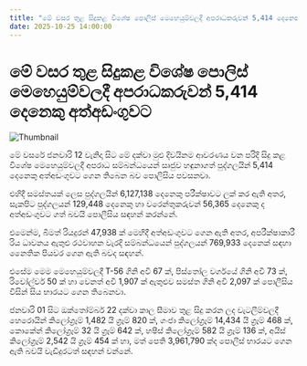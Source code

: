 ```yaml
---
title: "මේ වසර තුළ සිදුකළ විශේෂ ‍පොලිස් මෙහෙයුම්වලදී අපරාධකරුවන් 5,414 දෙනෙකු අත්අඩංගුවට"
date: 2025-10-25 14:00:00
---
```


# මේ වසර තුළ සිදුකළ විශේෂ ‍පොලිස් මෙහෙයුම්වලදී අපරාධකරුවන් 5,414 දෙනෙකු අත්අඩංගුවට

![Thumbnail](https://helakuru.sgp1.cdn.digitaloceanspaces.com/esana/images/lib/srilanka-police[1].jpg)

මේ වසරේ ජනවාරි 12 වැනිදා සිට මේ දක්වා මුළු දිවයිනම ආවරණය වන පරිදි සිදු කළ විශේෂ මෙහෙයුම්වලදී අපරාධ සම්බන්ධයෙන් සෘජුව හඳුනාගත් පුද්ගලයින් 5,414 දෙනෙකු අත්අඩංගුවට ගෙන තිබෙන බව පොලිසිය පවසනවා.

එහිදී සමස්තයක් ලෙස පුද්ගලයින් 6,127,138 දෙනෙකු පරීක්ෂාවට ලක් කර ඇති අතර, සැකපිට පුද්ගලයන් 129,448 දෙනෙකු හා වරෙන්තුකරුවන් 56,365 දෙනෙකු ද අත්අඩංගුවට ගත් බවයි පොලීසිය සඳහන් කරන්නේ.

එමෙන්ම, බීමත් රියදුරන් 47,938 ක් මෙහිදී අත්අඩංගුවට ගෙන ඇති අතර, අපරීක්ෂාකාරී රිය ධාවනය ඇතුළු රථවාහන වැරදි සම්බන්ධයෙන් පුද්ගලයන් 769,933 දෙනෙක් සඳහා නෛතික පියවර ගෙන ඇති බවද සඳහන්.

එසේම මෙම මෙහෙයුම්වලදී T-56 ගිනි අවි 67 ක්, පිස්තෝල වර්ගයේ ගිනි අවි 73 ක්, රිවෝල්වර් 50 ක් හා වෙනත් අවි 1,907 ක් ඇතුළුව සමස්ත ගිනි අවි 2,097 ක් පොලීසිය විසින් සිය භාරයට ගෙන තිබෙනවා.

ජනවාරි 01 සිට ඔක්තෝම්බර් 22 දක්වා කාල සීමාව තුළ සිදු කරන ලද වැටලීම්වලදී හෙරොයින් කිලෝග්‍රෑම් 1,482 යි ග්‍රෑම් 820 ක්, ගංජා කිලෝග්‍රෑම් 14,434 යි ග්‍රෑම් 468 ක්, කොකේන් කිලෝග්‍රෑම් 32 යි ග්‍රෑම් 642 ක්, හෂීස් කිලෝග්‍රෑම් 582 යි ග්‍රෑම් 136 ක්, අයිස් කිලෝග්‍රෑම් 2,542 යි ග්‍රෑම් 454 ක් හා, මත් පෙති 3,961,790 ක්ද පොලීස් භාරයට ගෙන ඇති බවයි වැඩිදුරටත් සඳහන් වන්නේ.

